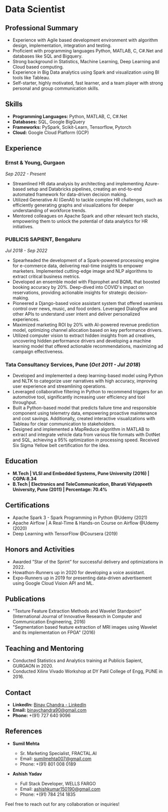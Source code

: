 # Data Scientist

## Professional Summary
- Experience with Agile based development environment with algorithm design, implementation, integration and testing.
- Proficient with programming languages Python, MATLAB, C, C#.Net and databases like SQL and Bigquery.
- Strong background in Statistics, Machine Learning, Deep Learning and Cloud based computing.
- Experience in Big Data analytics using Spark and visualization using BI tools like Tableau.
- Self-starter, highly motivated, fast learner, and a team player with strong personal and group communication skills.

## Skills
- **Programming Languages:** Python, MATLAB, C, C#.Net
- **Databases:** SQL, Google BigQuery
- **Frameworks:** PySpark, Scikit-Learn, Tensorflow, Pytorch
- **Cloud:** Google Cloud Platform (GCP)

## Experience

### Ernst & Young, Gurgaon
*Sep 2022 - Present*

- Streamlined HR data analysis by architecting and implementing Azure-based setup and Databricks pipelines, creating an end-to-end automated framework for data-driven decision making.
- Utilized Generative AI (GenAI) to tackle complex HR challenges, such as efficiently generating graphs and visualizations for deeper understanding of workforce trends.
- Mentored colleagues on Apache Spark and other relevant tech stacks, empowering them to unlock the potential of data analytics for HR initiatives.

### PUBLICIS SAPIENT, Bengaluru
*Jul 2018 - Sep 2022*

- Spearheaded the development of a Spark-powered processing engine for e-commerce data, delivering real-time insights to empower marketers. Implemented cutting-edge image and NLP algorithms to extract critical business metrics.
- Developed an ensemble model with Fbprophet and BQML that boosted booking accuracy by 20%. Deep-dived into COVID's impact on reservations, providing actionable insights for strategic decision-making.
- Pioneered a Django-based voice assistant system that offered seamless control over news, music, and food orders. Leveraged Dialogflow and other APIs to understand user intent and deliver personalized experiences. 
- Maximized marketing ROI by 20% with AI-powered revenue prediction model, optimizing channel allocation based on key performance drivers.
- Utilized computer vision to extract hidden insights from ad creatives, uncovering hidden performance drivers and developing a machine learning model that offered actionable recommendations, maximizing ad campaign effectiveness.

### Tata Consultancy Services, Pune (*Oct 2011 - Jul 2018*)
- Developed and implemented a deep learning-based model using Python and NLTK to categorize user narratives with high accuracy, improving user experience and streamlining operations.
- Leveraged collaborative filtering in Python to recommend triggers for an automotive tool, significantly increasing user efficiency and tool throughput.
- Built a Python-based model that predicts failure time and responsible component using telemetry data, empowering proactive maintenance and cost savings. Additionally, created interactive visualizations with Tableau for clear communication to stakeholders.
- Designed and implemented a MapReduce algorithm in MATLAB to extract and integrate vehicle data from various file formats with DotNet and SQL, achieving a 95% optimization in processing speed. Received Six Sigma Yellow belt certification for the idea.

## Education
- **M.Tech | VLSI and Embedded Systems, Pune University (2016) | CGPA:8.34**
- **B.Tech | Electronics and TeleCommunication, Bharati Vidyapeeth University, Pune (2011) | Percentage: 70.4%**

## Certifications
- Apache Spark 3 - Spark Programming in Python @Udemy (2021)
- Apache Airflow | A Real-Time & Hands-on Course on Airflow @Udemy (2020)
- Deep Learning with TensorFlow @Coursera (2019)

## Honors and Activities
- Awarded ”Star of the Sprint” for successful delivery and optimizations in 2022.
- Howathon-Runners up in 2020 for developing a voice assistant.
- Expo-Runners up in 2019 for presenting data-driven advertisement using Google Cloud Vision API and ML.

## Publications
- "Texture Feature Extraction Methods and Wavelet Standpoint" (International Journal of Innovative Research in Computer and Communication Engineering, 2016)
- "Segmentation based feature extraction of MRI images using Wavelet and its implementation on FPGA" (2016)

## Teaching and Mentoring
- Conducted Statistics and Analytics training at Publicis Sapient, GURGAON in 2020.
- Conducted Xilinx Vivado Workshop at DY Patil College of Engg, PUNE in 2016.

## Contact
- **LinkedIn:** [Binay Chandra - LinkedIn](https://linkedin.com/in/binaychandra)
- **Email:** [binaychandra90@gmail.com](mailto:binaychandra90@gmail.com)
- **Phone:** +(91) 727 640 9096

## References
- **Sumil Mehta**
  - Sr. Marketing Specialist, FRACTAL.AI
  - Email: sumilmehta007@gmail.com
  - Phone: +(91) 801 008 0189

- **Ashish Yadav**
  - Full Stack Developer, WELLS FARGO
  - Email: ashishkumar150190@gmail.com
  - Phone: +(91) 784 214 1835

Feel free to reach out for any collaboration or inquiries!
